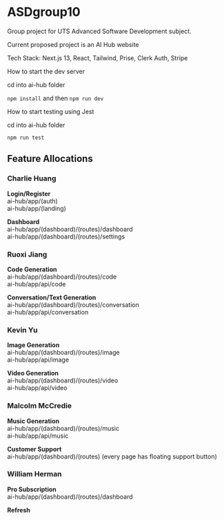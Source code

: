 # ASDgroup10
Group project for UTS Advanced Software Development subject.

Current proposed project is an AI Hub website

Tech Stack: Next.js 13, React, Tailwind, Prise, Clerk Auth, Stripe

How to start the dev server

cd into ai-hub folder

``` npm install ```
and then 
``` npm run dev ```

How to start testing using Jest

cd into ai-hub folder

``` npm run test ```

## Feature Allocations
### Charlie Huang
**Login/Register**  
ai-hub/app/(auth)  
ai-hub/app/(landing)

**Dashboard**  
ai-hub/app/(dashboard)/(routes)/dashboard  
ai-hub/app/(dashboard)/(routes)/settings

### Ruoxi Jiang
**Code Generation**  
ai-hub/app/(dashboard)/(routes)/code  
ai-hub/app/api/code

**Conversation/Text Generation**  
ai-hub/app/(dashboard)/(routes)/conversation  
ai-hub/app/api/conversation

### Kevin Yu
**Image Generation**  
ai-hub/app/(dashboard)/(routes)/image  
ai-hub/app/api/image

**Video Generation**  
ai-hub/app/(dashboard)/(routes)/video  
ai-hub/app/api/video

### Malcolm McCredie
**Music Generation**  
ai-hub/app/(dashboard)/(routes)/music  
ai-hub/app/api/music

**Customer Support**  
ai-hub/app/(dashboard)/(routes) (every page has floating support button)

### William Herman
**Pro Subscription**  
ai-hub/app/(dashboard)/(routes)/dashboard

**Refresh**